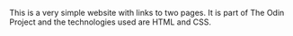 This is a very simple website with links to two pages. It is part of The Odin Project and the technologies used are HTML and CSS.
